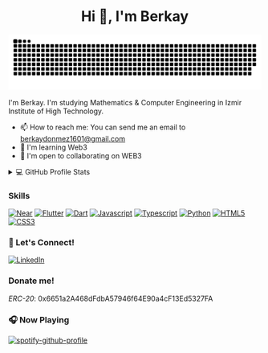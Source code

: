 <h1 align="center">Hi 👋, I'm Berkay</h1>
<div align="center">

  <img  src="https://github.com/brkyydnmz/brkyydnmz/blob/main/grid-snake.svg"
       alt="snake" /></a>
</div>

I'm Berkay. I'm studying Mathematics & Computer Engineering in Izmir Institute of High Technology.

- 📫 How to reach me: You can send me an email to [berkaydonmez1601@gmail.com](mailto://berkaydonmez1601@gmail.com)
-  🧠  I'm learning Web3 
-  🤝  I'm open to collaborating on WEB3

<details> 
  <summary>💻 GitHub Profile Stats</summary>
  <div>
    <h2 align="center"> 📊 Github stats </h2>
      <br/>
        <p align="center">
          <a href="https://github.com/brkyydnmz/">
          <img width="49.5%" src="https://github-readme-stats.vercel.app/api?username=brkyydnmz&theme=github_dark" />
          <img width="49.5%" src="https://github-readme-stats.vercel.app/api/top-langs/?username=brkyydnmz&layout=compact&theme=github_dark&card_width=445" />
          </a>
       </p>
     <br>
  </div>    
</details>


### Skills

<p align="left">
<a href="https://near.academy/" target="_blank" rel="noreferrer"><img src="https://raw.githubusercontent.com/danielcranney/readme-generator/main/public/icons/skills/near-colored.svg" width="36" height="36" alt="Near" /></a>
<a href="https://flutter.dev/" target="_blank" rel="noreferrer"><img src="https://raw.githubusercontent.com/danielcranney/readme-generator/main/public/icons/skills/flutter-colored.svg" width="36" height="36" alt="Flutter" /></a>
<a href="https://dart.dev/" target="_blank" rel="noreferrer"><img src="https://raw.githubusercontent.com/danielcranney/readme-generator/main/public/icons/skills/dart-colored.svg" width="36" height="36" alt="Dart" /></a>
<a href="https://developer.mozilla.org/en-US/docs/Web/JavaScript" target="_blank" rel="noreferrer"><img src="https://raw.githubusercontent.com/danielcranney/readme-generator/main/public/icons/skills/javascript-colored.svg" width="36" height="36" alt="Javascript" /></a>
<a href="https://www.typescriptlang.org/" target="_blank" rel="noreferrer"><img src="https://raw.githubusercontent.com/danielcranney/readme-generator/main/public/icons/skills/typescript-colored.svg" width="36" height="36" alt="Typescript" /></a>
<a href="https://www.python.org/" target="_blank" rel="noreferrer"><img src="https://raw.githubusercontent.com/danielcranney/readme-generator/main/public/icons/skills/python-colored.svg" width="36" height="36" alt="Python" /></a>
<a href="https://developer.mozilla.org/en-US/docs/Glossary/HTML5" target="_blank" rel="noreferrer"><img src="https://raw.githubusercontent.com/danielcranney/readme-generator/main/public/icons/skills/html5-colored.svg" width="36" height="36" alt="HTML5" /></a>
<a href="https://www.w3.org/TR/CSS/#css" target="_blank" rel="noreferrer"><img src="https://raw.githubusercontent.com/danielcranney/readme-generator/main/public/icons/skills/css3-colored.svg" width="36" height="36" alt="CSS3" /></a>
</p>

### 🔗 Let's Connect!
<a href="https://www.linkedin.com/in/berkay-d%C3%B6nmez-b7948872/" target="_blank"><img alt="LinkedIn" src="https://img.shields.io/badge/linkedin-%230077B5.svg?&style=for-the-badge&logo=linkedin&logoColor=white" /></a>

### Donate me!
_ERC-20_: 0x6651a2A468dFdbA57946f64E90a4cF13Ed5327FA

### 🎧 Now Playing
[![spotify-github-profile](https://spotify-github-profile.vercel.app/api/view?uid=11175573378&cover_image=true&theme=default&bar_color=6c706b&bar_color_cover=true)](https://github.com/kittinan/spotify-github-profile)
